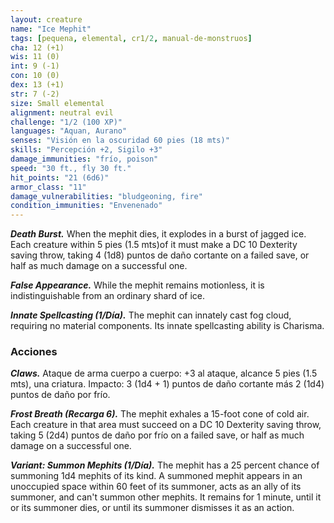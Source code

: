 ```yaml
---
layout: creature
name: "Ice Mephit"
tags: [pequena, elemental, cr1/2, manual-de-monstruos]
cha: 12 (+1)
wis: 11 (0)
int: 9 (-1)
con: 10 (0)
dex: 13 (+1)
str: 7 (-2)
size: Small elemental
alignment: neutral evil
challenge: "1/2 (100 XP)"
languages: "Aquan, Aurano"
senses: "Visión en la oscuridad 60 pies (18 mts)"
skills: "Percepción +2, Sigilo +3"
damage_immunities: "frío, poison"
speed: "30 ft., fly 30 ft."
hit_points: "21 (6d6)"
armor_class: "11"
damage_vulnerabilities: "bludgeoning, fire"
condition_immunities: "Envenenado"
---
```


***Death Burst.*** When the mephit dies, it explodes in a burst of jagged ice. Each creature within 5 pies (1.5 mts)of it must make a DC 10 Dexterity saving throw, taking 4 (1d8) puntos de daño cortante on a failed save, or half as much damage on a successful one.

***False Appearance.*** While the mephit remains motionless, it is indistinguishable from an ordinary shard of ice.

***Innate Spellcasting (1/Día).*** The mephit can innately cast fog cloud, requiring no material components. Its innate spellcasting ability is Charisma.

### Acciones

***Claws.*** Ataque de arma cuerpo a cuerpo: +3 al ataque, alcance 5 pies (1.5 mts), una criatura. Impacto: 3 (1d4 + 1) puntos de daño cortante más 2 (1d4) puntos de daño por frío.

***Frost Breath (Recarga 6).*** The mephit exhales a 15-foot cone of cold air. Each creature in that area must succeed on a DC 10 Dexterity saving throw, taking 5 (2d4) puntos de daño por frío on a failed save, or half as much damage on a successful one.

***Variant: Summon Mephits (1/Día).*** The mephit has a 25 percent chance of summoning 1d4 mephits of its kind. A summoned mephit appears in an unoccupied space within 60 feet of its summoner, acts as an ally of its summoner, and can't summon other mephits. It remains for 1 minute, until it or its summoner dies, or until its summoner dismisses it as an action.